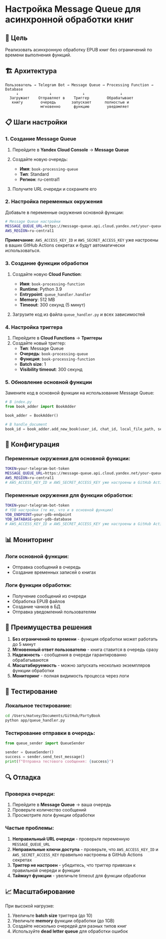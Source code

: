 # Настройка Message Queue для асинхронной обработки книг

## 🎯 Цель
Реализовать асинхронную обработку EPUB книг без ограничений по времени выполнения функций.

## 🏗️ Архитектура

```
Пользователь → Telegram Bot → Message Queue → Processing Function → Database
     ↓              ↓              ↓                ↓
  Загружает    Отправляет в    Триггер        Обрабатывает
   книгу        очередь       запускает      полностью и
                мгновенно      функцию        уведомляет
```

## 📋 Шаги настройки

### 1. Создание Message Queue

1. Перейдите в **Yandex Cloud Console** → **Message Queue**
2. Создайте новую очередь:
   - **Имя**: `book-processing-queue`
   - **Тип**: Standard
   - **Регион**: ru-central1

3. Получите URL очереди и сохраните его

### 2. Настройка переменных окружения

Добавьте в переменные окружения основной функции:

```bash
# Message Queue настройки
MESSAGE_QUEUE_URL=https://message-queue.api.cloud.yandex.net/your-queue-url
AWS_REGION=ru-central1
```

**Примечание**: `AWS_ACCESS_KEY_ID` и `AWS_SECRET_ACCESS_KEY` уже настроены в ваших GitHub Actions секретах и будут автоматически использоваться.

### 3. Создание функции обработки

1. Создайте новую **Cloud Function**:
   - **Имя**: `book-processing-function`
   - **Runtime**: Python 3.9
   - **Entrypoint**: `queue_handler.handler`
   - **Memory**: 512 MB
   - **Timeout**: 300 секунд (5 минут)

2. Загрузите код из файла `queue_handler.py` и всех зависимостей

### 4. Настройка триггера

1. Перейдите в **Cloud Functions** → **Триггеры**
2. Создайте новый триггер:
   - **Тип**: Message Queue
   - **Очередь**: `book-processing-queue`
   - **Функция**: `book-processing-function`
   - **Batch size**: 1
   - **Visibility timeout**: 300 секунд

### 5. Обновление основной функции

Замените код в основной функции на использование Message Queue:

```python
# В index.py
from book_adder import BookAdder

book_adder = BookAdder()

# В handle_document
book_id = book_adder.add_new_book(user_id, chat_id, local_file_path, sending_mode, bot)
```

## 🔧 Конфигурация

### Переменные окружения для основной функции:
```bash
TOKEN=your-telegram-bot-token
MESSAGE_QUEUE_URL=https://message-queue.api.cloud.yandex.net/your-queue-url
AWS_REGION=ru-central1
# AWS_ACCESS_KEY_ID и AWS_SECRET_ACCESS_KEY уже настроены в GitHub Actions
```

### Переменные окружения для функции обработки:
```bash
TOKEN=your-telegram-bot-token
# YDB настройки (те же, что и в основной функции)
YDB_ENDPOINT=your-ydb-endpoint
YDB_DATABASE=your-ydb-database
# AWS_ACCESS_KEY_ID и AWS_SECRET_ACCESS_KEY уже настроены в GitHub Actions
```

## 📊 Мониторинг

### Логи основной функции:
- Отправка сообщений в очередь
- Создание временных записей о книгах

### Логи функции обработки:
- Получение сообщений из очереди
- Обработка EPUB файлов
- Создание чанков в БД
- Отправка уведомлений пользователям

## 🚀 Преимущества решения

1. **Без ограничений по времени** - функция обработки может работать до 5 минут
2. **Мгновенный ответ пользователю** - книга ставится в очередь сразу
3. **Надежность** - сообщения в очереди гарантированно обрабатываются
4. **Масштабируемость** - можно запускать несколько экземпляров функции обработки
5. **Мониторинг** - полная видимость процесса через логи

## 🧪 Тестирование

### Локальное тестирование:
```bash
cd /Users/matvey/Documents/GitHub/PartyBook
python app/queue_handler.py
```

### Тестирование отправки в очередь:
```python
from queue_sender import QueueSender

sender = QueueSender()
success = sender.send_test_message()
print(f"Отправка тестового сообщения: {success}")
```

## 🔍 Отладка

### Проверка очереди:
1. Перейдите в **Message Queue** → ваша очередь
2. Проверьте количество сообщений
3. Просмотрите логи функции обработки

### Частые проблемы:
1. **Неправильный URL очереди** - проверьте переменную `MESSAGE_QUEUE_URL`
2. **Неправильные ключи доступа** - проверьте, что `AWS_ACCESS_KEY_ID` и `AWS_SECRET_ACCESS_KEY` правильно настроены в GitHub Actions секретах
3. **Триггер не настроен** - убедитесь, что триггер привязан к правильной очереди и функции
4. **Таймаут функции** - увеличьте timeout для функции обработки

## 📈 Масштабирование

При высокой нагрузке:
1. Увеличьте **batch size** триггера (до 10)
2. Увеличьте **memory** функции обработки (до 1GB)
3. Создайте несколько очередей для разных типов книг
4. Используйте **dead letter queue** для обработки ошибок

